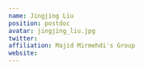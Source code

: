 ```yaml
---
name: Jingjing Liu
position: postdoc
avatar: jingjing_liu.jpg
twitter:
affiliation: Majid Mirmehdi's Group
website: 
---
```

